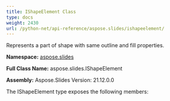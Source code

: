 ```yaml
---
title: IShapeElement Class
type: docs
weight: 2430
url: /python-net/api-reference/aspose.slides/ishapeelement/
---
```


Represents a part of shape with same outline and fill properties.

**Namespace:** [aspose.slides](/slides/python-net/api-reference/aspose.slides/)

**Full Class Name:** aspose.slides.IShapeElement

**Assembly:**  Aspose.Slides Version: 21.12.0.0

The IShapeElement type exposes the following members:
